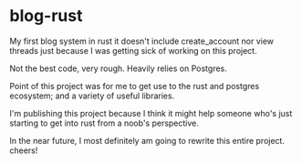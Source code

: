 # blog-rust

My first blog system in rust it doesn't include create_account nor view threads just because I was getting sick of working on this project.

Not the best code, very rough. Heavily relies on Postgres.

Point of this project was for me to get use to the rust and postgres ecosystem; and a variety of useful libraries.

I'm publishing this project because I think it might help someone who's just starting to get into rust from a noob's perspective.


In the near future, I most definitely am going to rewrite this entire project. cheers!

